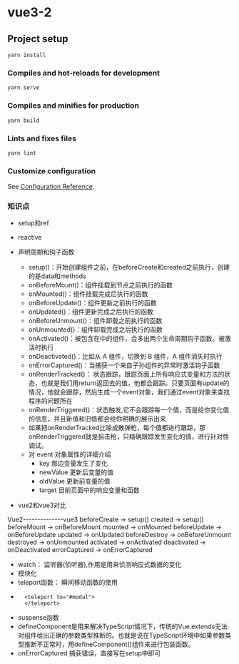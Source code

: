 # vue3-2

## Project setup
```
yarn install
```

### Compiles and hot-reloads for development
```
yarn serve
```

### Compiles and minifies for production
```
yarn build
```

### Lints and fixes files
```
yarn lint
```

### Customize configuration
See [Configuration Reference](https://cli.vuejs.org/config/).

### 知识点
* setup和ref
* reactive
* 声明周期和钩子函数
  * setup()：开始创建组件之前，在beforeCreate和created之前执行，创建的是data和methods
  * onBeforeMount()：组件挂载到节点之前执行的函数
  * onMounted()：组件挂载完成后执行的函数
  * onBeforeUpdate()：组件更新之前执行的函数
  * onUpdated()：组件更新完成之后执行的函数
  * onBeforeUnmount()：组件卸载之前执行的函数
  * onUnmounted()：组件卸载完成之后执行的函数
  * onActivated()：被包含在<keep-alive>中的组件，会多出两个生命周期钩子函数。被激活时执行
  * onDeactivated()：比如从 A 组件，切换到 B 组件，A 组件消失时执行
  * onErrorCaptured()：当捕获一个来自子孙组件的异常时激活钩子函数
  * onRenderTracked()： 状态跟踪，跟踪页面上所有响应式变量和方法的状态，也就是我们用return返回去的值，他都会跟踪。只要页面有update的情况，他就会跟踪，然后生成一个event对象，我们通过event对象来查找程序的问题所在
  * onRenderTriggered()：状态触发,它不会跟踪每一个值，而是给你变化值的信息，并且新值和旧值都会给你明确的展示出来
  * 如果把onRenderTracked比喻成散弹枪，每个值都进行跟踪，那onRenderTriggered就是狙击枪，只精确跟踪发生变化的值，进行针对性调试。
  * 对 event 对象属性的详细介绍
    - key 那边变量发生了变化
    - newValue 更新后变量的值
    - oldValue 更新前变量的值
    - target 目前页面中的响应变量和函数

* vue2和vue3对比

Vue2--------------vue3
beforeCreate  -> setup()
created       -> setup()
beforeMount   -> onBeforeMount
mounted       -> onMounted
beforeUpdate  -> onBeforeUpdate
updated       -> onUpdated
beforeDestroy -> onBeforeUnmount
destroyed     -> onUnmounted
activated     -> onActivated
deactivated   -> onDeactivated
errorCaptured -> onErrorCaptured

* watch： 监听器(侦听器),作用是用来侦测响应式数据的变化
* 模块化
* teleport函数： 瞬间移动函数的使用
* 
  ```
    <teleport to="#modal">
    </teleport>
  ```
* suspense函数
* defineComponent是用来解决TypeScript情况下，传统的Vue.extends无法对组件给出正确的参数类型推断的。也就是说在TypeScript环境中如果参数类型推断不正常时，用defineComponent()组件来进行包装函数。
* onErrorCaptured 捕获错误，直接写在setup中即可